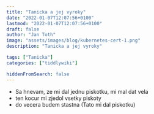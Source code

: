 ```yaml
---
title: "Tanicka a jej vyroky"
date: "2022-01-07T12:07:56+0100"
lastmod: "2022-01-07T12:07:56+0100"
draft: false
author: "Jan Toth"
image: "assets/images/blog/kubernetes-cert-1.png"
description: "Tanicka a jej vyroky"

tags: ["Tanicka"]
categories: ["tiddlywiki"]

hiddenFromSearch: false
---
```


* Sa hnevam, ze mi dal jednu piskotku, mi mal dat vela
* ten kocur mi zjedol vsetky piskoty
* do vecera budem stastna (Tato mi dal piskotku)
